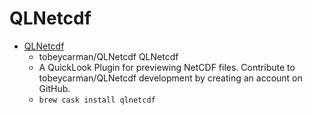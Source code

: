 # QLNetcdf
- [QLNetcdf](https://github.com/tobeycarman/QLNetcdf/)
  -  tobeycarman/QLNetcdf QLNetcdf
  - A QuickLook Plugin for previewing NetCDF files. Contribute to tobeycarman/QLNetcdf development by creating an account on GitHub.
  - `brew cask install qlnetcdf`
